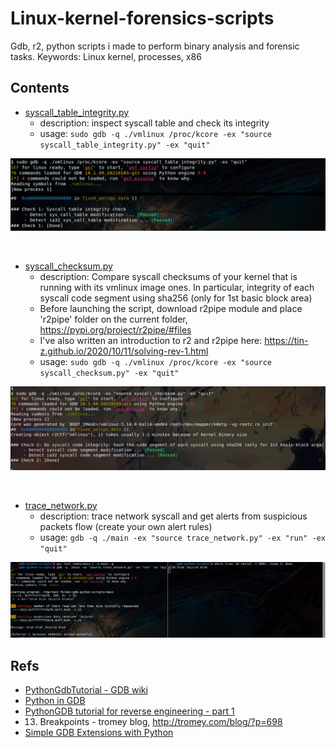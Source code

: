 # Linux-kernel-forensics-scripts

Gdb, r2, python scripts i made to perform binary analysis and forensic tasks. Keywords: Linux kernel, processes, x86


## Contents ##

 - [syscall_table_integrity.py](syscall_table_integrity.py)
    * description: inspect syscall table and check its integrity
    * usage: `sudo gdb -q ./vmlinux /proc/kcore -ex "source syscall_table_integrity.py" -ex "quit"`

![example_pictures/es1.jpg](example_pictures/es1.jpg)

</br>

 - [syscall_checksum.py](syscall_checksum.py)
    * description: Compare syscall checksums of your kernel that is running with its vmlinux image ones. In particular, integrity of each syscall code segment using sha256 (only for 1st basic block area)
    * Before launching the script, download r2pipe module and place 'r2pipe' folder on the current folder, https://pypi.org/project/r2pipe/#files
    * I've also written an introduction to r2 and r2pipe here: https://tin-z.github.io/2020/10/11/solving-rev-1.html
    * usage: `sudo gdb -q ./vmlinux /proc/kcore -ex "source syscall_checksum.py" -ex "quit"`

![example_pictures/es3.jpg](example_pictures/es3.jpg)

</br>

 - [trace_network.py](trace_network.py)
    * description: trace network syscall and get alerts from suspicious packets flow (create your own alert rules)
    * usage: `gdb -q ./main -ex "source trace_network.py" -ex "run" -ex "quit"`

![example_pictures/es2.jpg](example_pictures/es2.jpg)




## Refs ##

 - [PythonGdbTutorial - GDB wiki](https://sourceware.org/gdb/wiki/PythonGdbTutorial)
 - [Python in GDB](https://lnxblog.github.io/2019/06/17/python-support-for-gdb.html)
 - [PythonGDB tutorial for reverse engineering - part 1](https://blog.lse.epita.fr//2012/05/01/pythongdb-tutorial-for-reverse-engineering-part.html)
 - 13. Breakpoints - tromey blog, http://tromey.com/blog/?p=698
 - [Simple GDB Extensions with Python](https://blog.0x972.info/?d=2016/01/08/09/14/47-simple-gdb-extensions-with-python)


